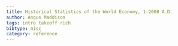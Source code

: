 ```yaml
---
title: Historical Statistics of the World Economy, 1-2008 A.D.
author: Angus Maddison
tags: intro takeoff rich
bibtype: misc
category: reference
---
```

